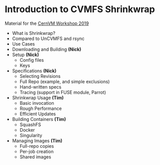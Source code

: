 Introduction to CVMFS Shrinkwrap
================================

Material for the [CernVM Workshop 2019](https://indico.cern.ch/e/cvm19)


- What is Shrinkwrap?
- Compared to UnCVMFS and rsync
- Use Cases
- Downloading and Building **(Nick)**
- Setup **(Nick)**
  + Config files
  + Keys
- Specifications **(Nick)**
  + Selecting Revisions
  + Full Repo (example, and simple exclusions)
  + Hand-written specs
  + Tracing (support in FUSE module, Parrot)
- Shrinkwrap Usage **(Tim)**
  + Basic invocation
  + Rough Performance
  + Efficient Updates
- Building Containers **(Tim)**
  + SquashFS
  + Docker
  + Singularity
- Managing Images **(Tim)**
  + Full-repo copies
  + Per-job creation
  + Shared images
